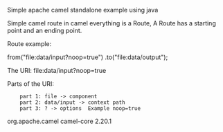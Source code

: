 Simple apache camel standalone example using java

Simple camel route in camel everything is a Route, A Route has a starting point and an ending point.

Route example:

from("file:data/input?noop=true")
.to("file:data/output");

The URI:
    file:data/input?noop=true
    
Parts of the URI:

        part 1: file -> component
        part 2: data/input -> context path
        part 3: ? -> options  Example noop=true 


<dependency>
    <groupId>org.apache.camel</groupId>
    <artifactId>camel-core</artifactId>
    <version>2.20.1</version>
</dependency>
